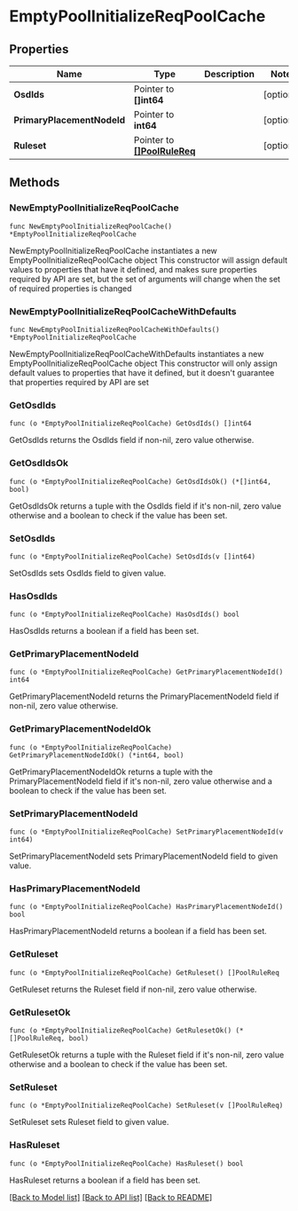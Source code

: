 # EmptyPoolInitializeReqPoolCache

## Properties

Name | Type | Description | Notes
------------ | ------------- | ------------- | -------------
**OsdIds** | Pointer to **[]int64** |  | [optional] 
**PrimaryPlacementNodeId** | Pointer to **int64** |  | [optional] 
**Ruleset** | Pointer to [**[]PoolRuleReq**](PoolRuleReq.md) |  | [optional] 

## Methods

### NewEmptyPoolInitializeReqPoolCache

`func NewEmptyPoolInitializeReqPoolCache() *EmptyPoolInitializeReqPoolCache`

NewEmptyPoolInitializeReqPoolCache instantiates a new EmptyPoolInitializeReqPoolCache object
This constructor will assign default values to properties that have it defined,
and makes sure properties required by API are set, but the set of arguments
will change when the set of required properties is changed

### NewEmptyPoolInitializeReqPoolCacheWithDefaults

`func NewEmptyPoolInitializeReqPoolCacheWithDefaults() *EmptyPoolInitializeReqPoolCache`

NewEmptyPoolInitializeReqPoolCacheWithDefaults instantiates a new EmptyPoolInitializeReqPoolCache object
This constructor will only assign default values to properties that have it defined,
but it doesn't guarantee that properties required by API are set

### GetOsdIds

`func (o *EmptyPoolInitializeReqPoolCache) GetOsdIds() []int64`

GetOsdIds returns the OsdIds field if non-nil, zero value otherwise.

### GetOsdIdsOk

`func (o *EmptyPoolInitializeReqPoolCache) GetOsdIdsOk() (*[]int64, bool)`

GetOsdIdsOk returns a tuple with the OsdIds field if it's non-nil, zero value otherwise
and a boolean to check if the value has been set.

### SetOsdIds

`func (o *EmptyPoolInitializeReqPoolCache) SetOsdIds(v []int64)`

SetOsdIds sets OsdIds field to given value.

### HasOsdIds

`func (o *EmptyPoolInitializeReqPoolCache) HasOsdIds() bool`

HasOsdIds returns a boolean if a field has been set.

### GetPrimaryPlacementNodeId

`func (o *EmptyPoolInitializeReqPoolCache) GetPrimaryPlacementNodeId() int64`

GetPrimaryPlacementNodeId returns the PrimaryPlacementNodeId field if non-nil, zero value otherwise.

### GetPrimaryPlacementNodeIdOk

`func (o *EmptyPoolInitializeReqPoolCache) GetPrimaryPlacementNodeIdOk() (*int64, bool)`

GetPrimaryPlacementNodeIdOk returns a tuple with the PrimaryPlacementNodeId field if it's non-nil, zero value otherwise
and a boolean to check if the value has been set.

### SetPrimaryPlacementNodeId

`func (o *EmptyPoolInitializeReqPoolCache) SetPrimaryPlacementNodeId(v int64)`

SetPrimaryPlacementNodeId sets PrimaryPlacementNodeId field to given value.

### HasPrimaryPlacementNodeId

`func (o *EmptyPoolInitializeReqPoolCache) HasPrimaryPlacementNodeId() bool`

HasPrimaryPlacementNodeId returns a boolean if a field has been set.

### GetRuleset

`func (o *EmptyPoolInitializeReqPoolCache) GetRuleset() []PoolRuleReq`

GetRuleset returns the Ruleset field if non-nil, zero value otherwise.

### GetRulesetOk

`func (o *EmptyPoolInitializeReqPoolCache) GetRulesetOk() (*[]PoolRuleReq, bool)`

GetRulesetOk returns a tuple with the Ruleset field if it's non-nil, zero value otherwise
and a boolean to check if the value has been set.

### SetRuleset

`func (o *EmptyPoolInitializeReqPoolCache) SetRuleset(v []PoolRuleReq)`

SetRuleset sets Ruleset field to given value.

### HasRuleset

`func (o *EmptyPoolInitializeReqPoolCache) HasRuleset() bool`

HasRuleset returns a boolean if a field has been set.


[[Back to Model list]](../README.md#documentation-for-models) [[Back to API list]](../README.md#documentation-for-api-endpoints) [[Back to README]](../README.md)


